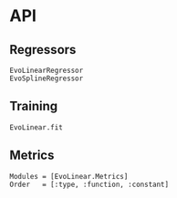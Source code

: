 # API

## Regressors

```@docs
EvoLinearRegressor
EvoSplineRegressor
```

## Training

```@docs
EvoLinear.fit
```

## Metrics

```@autodocs
Modules = [EvoLinear.Metrics]
Order   = [:type, :function, :constant]
```
